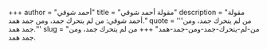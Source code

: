+++
author = "أحمد شوقي"
title = "مقولة أحمد شوقي"
description = "مقولة أحمد شوقي: من لم يتحرك جمد، ومن جمد همد."
quote = '''من لم يتحرك جمد، ومن جمد همد.''' 
slug = "من-لم-يتحرك-جمد-ومن-جمد-همد"
+++
من لم يتحرك جمد، ومن جمد همد.
